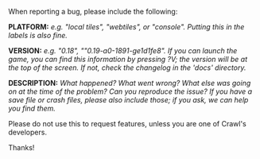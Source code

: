 When reporting a bug, please include the following:

**PLATFORM:**
*e.g. "local tiles", "webtiles", or "console". Putting this in the labels is
also fine.*

**VERSION:**
*e.g. "0.18", ""0.19-a0-1891-ge1d1fe8". If you can launch the game, you can
find this information by pressing ?V; the version will be at the top of the
screen. If not, check the changelog in the 'docs' directory.*

**DESCRIPTION:**
*What happened? What went wrong? What else was going on at the time of the
problem? Can you reproduce the issue? If you have a save file or crash files,
please also include those; if you ask, we can help you find them.*

Please do not use this to request features, unless you are one of Crawl's
developers.

Thanks!
